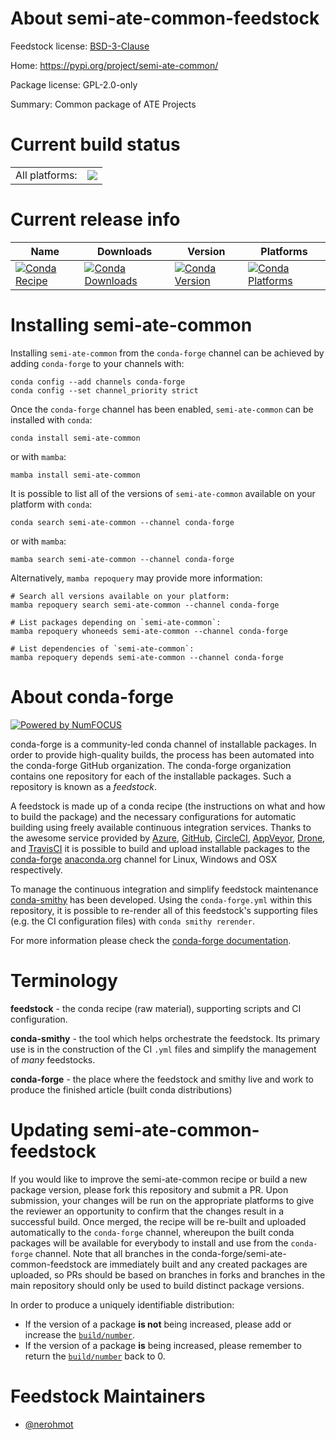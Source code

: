 About semi-ate-common-feedstock
===============================

Feedstock license: [BSD-3-Clause](https://github.com/conda-forge/semi-ate-common-feedstock/blob/main/LICENSE.txt)

Home: https://pypi.org/project/semi-ate-common/

Package license: GPL-2.0-only

Summary: Common package of ATE Projects

Current build status
====================


<table><tr><td>All platforms:</td>
    <td>
      <a href="https://dev.azure.com/conda-forge/feedstock-builds/_build/latest?definitionId=15897&branchName=main">
        <img src="https://dev.azure.com/conda-forge/feedstock-builds/_apis/build/status/semi-ate-common-feedstock?branchName=main">
      </a>
    </td>
  </tr>
</table>

Current release info
====================

| Name | Downloads | Version | Platforms |
| --- | --- | --- | --- |
| [![Conda Recipe](https://img.shields.io/badge/recipe-semi--ate--common-green.svg)](https://anaconda.org/conda-forge/semi-ate-common) | [![Conda Downloads](https://img.shields.io/conda/dn/conda-forge/semi-ate-common.svg)](https://anaconda.org/conda-forge/semi-ate-common) | [![Conda Version](https://img.shields.io/conda/vn/conda-forge/semi-ate-common.svg)](https://anaconda.org/conda-forge/semi-ate-common) | [![Conda Platforms](https://img.shields.io/conda/pn/conda-forge/semi-ate-common.svg)](https://anaconda.org/conda-forge/semi-ate-common) |

Installing semi-ate-common
==========================

Installing `semi-ate-common` from the `conda-forge` channel can be achieved by adding `conda-forge` to your channels with:

```
conda config --add channels conda-forge
conda config --set channel_priority strict
```

Once the `conda-forge` channel has been enabled, `semi-ate-common` can be installed with `conda`:

```
conda install semi-ate-common
```

or with `mamba`:

```
mamba install semi-ate-common
```

It is possible to list all of the versions of `semi-ate-common` available on your platform with `conda`:

```
conda search semi-ate-common --channel conda-forge
```

or with `mamba`:

```
mamba search semi-ate-common --channel conda-forge
```

Alternatively, `mamba repoquery` may provide more information:

```
# Search all versions available on your platform:
mamba repoquery search semi-ate-common --channel conda-forge

# List packages depending on `semi-ate-common`:
mamba repoquery whoneeds semi-ate-common --channel conda-forge

# List dependencies of `semi-ate-common`:
mamba repoquery depends semi-ate-common --channel conda-forge
```


About conda-forge
=================

[![Powered by
NumFOCUS](https://img.shields.io/badge/powered%20by-NumFOCUS-orange.svg?style=flat&colorA=E1523D&colorB=007D8A)](https://numfocus.org)

conda-forge is a community-led conda channel of installable packages.
In order to provide high-quality builds, the process has been automated into the
conda-forge GitHub organization. The conda-forge organization contains one repository
for each of the installable packages. Such a repository is known as a *feedstock*.

A feedstock is made up of a conda recipe (the instructions on what and how to build
the package) and the necessary configurations for automatic building using freely
available continuous integration services. Thanks to the awesome service provided by
[Azure](https://azure.microsoft.com/en-us/services/devops/), [GitHub](https://github.com/),
[CircleCI](https://circleci.com/), [AppVeyor](https://www.appveyor.com/),
[Drone](https://cloud.drone.io/welcome), and [TravisCI](https://travis-ci.com/)
it is possible to build and upload installable packages to the
[conda-forge](https://anaconda.org/conda-forge) [anaconda.org](https://anaconda.org/)
channel for Linux, Windows and OSX respectively.

To manage the continuous integration and simplify feedstock maintenance
[conda-smithy](https://github.com/conda-forge/conda-smithy) has been developed.
Using the ``conda-forge.yml`` within this repository, it is possible to re-render all of
this feedstock's supporting files (e.g. the CI configuration files) with ``conda smithy rerender``.

For more information please check the [conda-forge documentation](https://conda-forge.org/docs/).

Terminology
===========

**feedstock** - the conda recipe (raw material), supporting scripts and CI configuration.

**conda-smithy** - the tool which helps orchestrate the feedstock.
                   Its primary use is in the construction of the CI ``.yml`` files
                   and simplify the management of *many* feedstocks.

**conda-forge** - the place where the feedstock and smithy live and work to
                  produce the finished article (built conda distributions)


Updating semi-ate-common-feedstock
==================================

If you would like to improve the semi-ate-common recipe or build a new
package version, please fork this repository and submit a PR. Upon submission,
your changes will be run on the appropriate platforms to give the reviewer an
opportunity to confirm that the changes result in a successful build. Once
merged, the recipe will be re-built and uploaded automatically to the
`conda-forge` channel, whereupon the built conda packages will be available for
everybody to install and use from the `conda-forge` channel.
Note that all branches in the conda-forge/semi-ate-common-feedstock are
immediately built and any created packages are uploaded, so PRs should be based
on branches in forks and branches in the main repository should only be used to
build distinct package versions.

In order to produce a uniquely identifiable distribution:
 * If the version of a package **is not** being increased, please add or increase
   the [``build/number``](https://docs.conda.io/projects/conda-build/en/latest/resources/define-metadata.html#build-number-and-string).
 * If the version of a package **is** being increased, please remember to return
   the [``build/number``](https://docs.conda.io/projects/conda-build/en/latest/resources/define-metadata.html#build-number-and-string)
   back to 0.

Feedstock Maintainers
=====================

* [@nerohmot](https://github.com/nerohmot/)

